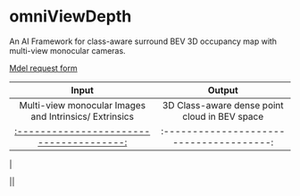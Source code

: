 
# omniViewDepth
An AI Framework for class-aware surround BEV 3D occupancy map with multi-view monocular cameras.

[Mdel request form](https://forms.gle/2JLW8mkCmrBkLmZw8)

|            Input      |            Output           |
|:--------------------------------------:|:--------------------------------------:|
|Multi-view monocular Images and Intrinsics/ Extrinsics | 3D Class-aware dense point cloud in BEV space | 
|[:--------------------------------------:](https://github.com/synapsemobility/omniViewDepth/assets/163760520/11464632-3aa4-4ea9-abed-b6590e310615)|:--------------------------------------:|
|



  ||
